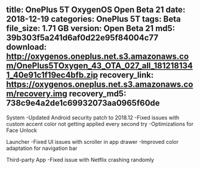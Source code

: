 title: OnePlus 5T OxygenOS Open Beta 21
date: 2018-12-19
categories: OnePlus 5T
tags: Beta
file_size: 1.71 GB
version: Open Beta 21
md5: 39b303f5a241d6af0d22e95f84004c77
download: http://oxygenos.oneplus.net.s3.amazonaws.com/OnePlus5TOxygen_43_OTA_027_all_1812181341_40e91c1f19ec4bfb.zip
recovery_link: https://oxygenos.oneplus.net.s3.amazonaws.com/recovery.img
recovery_md5: 738c9e4a2de1c69932073aa0965f60de
---
System
-Updated Android security patch to 2018.12
-Fixed issues with custom accent color not getting applied every second try
-Optimizations for Face Unlock

Launcher
-Fixed UI issues with scroller in app drawer
-Improved color adaptation for navigation bar

Third-party App
-Fixed issue with Netflix crashing randomly
